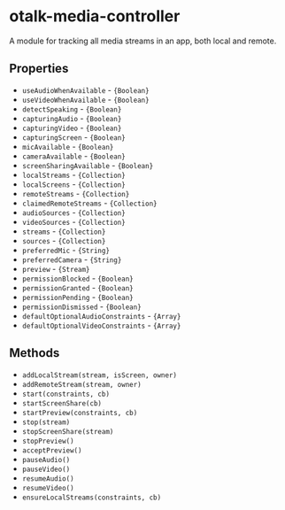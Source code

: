 # otalk-media-controller

A module for tracking all media streams in an app, both local and remote.

## Properties

- `useAudioWhenAvailable` - `{Boolean}`
- `useVideoWhenAvailable` - `{Boolean}`
- `detectSpeaking` - `{Boolean}`
- `capturingAudio` - `{Boolean}`
- `capturingVideo` - `{Boolean}`
- `capturingScreen` - `{Boolean}`
- `micAvailable` - `{Boolean}`
- `cameraAvailable` - `{Boolean}`
- `screenSharingAvailable` - `{Boolean}`
- `localStreams` - `{Collection}`
- `localScreens` - `{Collection}`
- `remoteStreams` - `{Collection}`
- `claimedRemoteStreams` - `{Collection}`
- `audioSources` - `{Collection}`
- `videoSources` - `{Collection}`
- `streams` - `{Collection}`
- `sources` - `{Collection}`
- `preferredMic` - `{String}`
- `preferredCamera` - `{String}`
- `preview` - `{Stream}`
- `permissionBlocked` - `{Boolean}`
- `permissionGranted` - `{Boolean}`
- `permissionPending` - `{Boolean}`
- `permissionDismissed` - `{Boolean}`
- `defaultOptionalAudioConstraints` - `{Array}`
- `defaultOptionalVideoConstraints` - `{Array}`

## Methods

- `addLocalStream(stream, isScreen, owner)`
- `addRemoteStream(stream, owner)`
- `start(constraints, cb)`
- `startScreenShare(cb)`
- `startPreview(constraints, cb)`
- `stop(stream)`
- `stopScreenShare(stream)`
- `stopPreview()`
- `acceptPreview()`
- `pauseAudio()`
- `pauseVideo()`
- `resumeAudio()`
- `resumeVideo()`
- `ensureLocalStreams(constraints, cb)`
